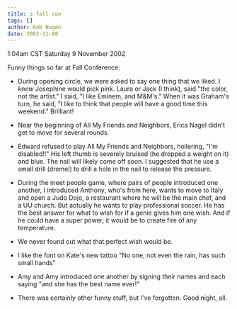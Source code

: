 ```yaml
---
title: z fall con
tags: []
author: Rob Nugen
date: 2002-11-08
---
```


<p class=date>1:04am CST Saturday 9 November 2002</p>

<p>Funny things so far at Fall Conference:</p>

<ul>
<li><p>During opening circle, we were asked to say one thing that we
liked.  I <em>knew</em> Josephine would pick pink.  Laura or Jack (I
think), said "the color, not the artist."  I said, "I like Eminem, and
M&M's." When it was Graham's turn, he said, "I like to think that
people will have a good time this weekend."  Brilliant!</p></li>

<li><p>Near the beginning of All My Friends and Neighbors, Erica Nagel
didn't get to  move for several rounds.</p></li>

<li><p>Edward refused to play All My Friends and Neighbors, hollering,
"I'm disabled!!"  His left thumb is severely bruised (he dropped a
weight on it) and blue.  The nail will likely come off soon.  I
suggested that he use a small drill (dremel) to drill a hole in the
nail to release the pressure.</p></li>

<li><p>During the meet people game, where pairs of people introduced
one another, I introduced Anthony, who's from here, wants to move to
Italy and open a Judo Dojo, a restaurant where he will be the main
chef, and a UU church.  But actually he wants to play professional
soccer.  He has the best answer for what to wish for if a genie gives
him one wish.  And if he could have a super power, it would be to
create fire of any temperature.</p></li>

<li><p>We never found out what that perfect wish would be.</p></li>

<li><p>I like the font on Kate's new tattoo "No one, not even the
rain, has such small hands"</p></li>

<li><p>Amy and Amy introduced one another by signing their names and
each saying "and she has the best name ever!"</p></li>

<li><p>There was certainly other funny stuff, but I've forgotten.
Good night, all.</p></li>
</ul>
